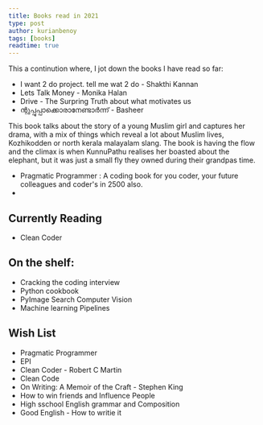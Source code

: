 ```yaml
---
title: Books read in 2021
type: post
author: kurianbenoy
tags: [books]
readtime: true
---
```


This a continution where, I jot down the books I have read so far:

-  I want 2 do project. tell me wat 2 do - Shakthi Kannan
- Lets Talk Money - Monika Halan
- Drive - The Surpring Truth about what motivates us
-  ന്റുപ്പുപ്പാക്കൊരാനേണ്ടാർന്ന് - Basheer 

This book talks about the story of a young Muslim girl and captures her drama, with a mix of things
which reveal a lot about Muslim lives, Kozhikodden or north kerala malayalam slang. The book is having
the flow and the climax is when KunnuPathu realises her boasted about the elephant, but it was just a small fly
they owned during their grandpas time.
- Pragmatic Programmer : A coding book for you coder, your future colleagues and coder's in 2500 also.
- 

## Currently Reading

- Clean Coder


## On the shelf:

- Cracking the coding interview
- Python cookbook
- PyImage Search Computer Vision
- Machine learning Pipelines

## Wish List

- Pragmatic Programmer
- EPI
- Clean Coder - Robert C Martin
- Clean Code
- On Writing: A Memoir of the Craft - Stephen King
- How to win friends and Influence People
- High sschool English grammar and Composition
- Good English - How to writie it
